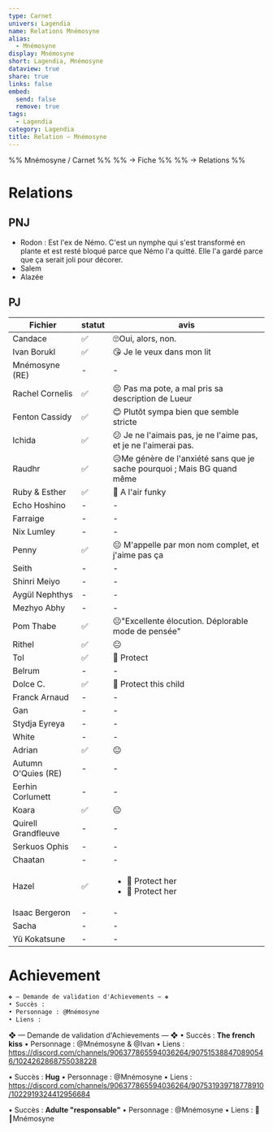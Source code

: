 ```yaml
---
type: Carnet
univers: Lagendia
name: Relations Mnémosyne
alias:
  - Mnémosyne
display: Mnémosyne
short: Lagendia, Mnémosyne
dataview: true
share: true
links: false
embed:
  send: false
  remove: true
tags:
  - Lagendia
category: Lagendia
title: Relation — Mnémosyne
---
```


%% Mnémosyne / Carnet %%
%% → Fiche %%
%% → Relations %%



# Relations
## PNJ
- Rodon : Est l'ex de Némo. C'est un nymphe qui s'est transformé en plante et est resté bloqué parce que Némo l'a quitté. Elle l'a gardé parce que ça serait joli pour décorer.
- Salem
- Alazée

## PJ
| Fichier                                                                                            | statut | avis                                                                     |
| -------------------------------------------------------------------------------------------------- | ------ | ------------------------------------------------------------------------ |
| Candace                             | ✅      | 🙄Oui, alors, non.                                                       |
| Ivan Borukl                     | ✅      | 😘 Je le veux dans mon lit                                               |
| Mnémosyne (RE)               | \-     | \-                                                                       |
| Rachel Cornelis             | ✅      | 😣 Pas ma pote, a mal pris sa description de Lueur                       |
| Fenton Cassidy              | ✅      | 😊 Plutôt sympa bien que semble stricte                                  |
| Ichida                              | ✅      | 😕 Je ne l'aimais pas, je ne l'aime pas, et je ne l'aimerai pas.         |
| Raudhr                              | ✅      | 😥Me génère de l'anxiété sans que je sache pourquoi ; Mais BG quand même |
| Ruby & Esther                | ✅      | 🤔 A l'air funky                                                         |
| Echo Hoshino             | \-     | \-                                                                       |
| Farraige                     | \-     | \-                                                                       |
| Nix Lumley                 | \-     | \-                                                                       |
| Penny                           | ✅      | 😐 M'appelle par mon nom complet, et j'aime pas ça                       |
| Seith                           | \-     | \-                                                                       |
| Shinri Meiyo             | \-     | \-                                                                       |
| Aygül Nephthys         | \-     | \-                                                                       |
| Mezhyo Abhy               | \-     | \-                                                                       |
| Pom Thabe                   | ✅      | 😐"Excellente élocution. Déplorable mode de pensée"                      |
| Rithel                         | ✅      | 😐                                                                       |
| Tol                               | ✅      | 🥰 Protect                                                               |
| Belrum                          | \-     | \-                                                                       |
| Dolce C.                      | ✅      | 🥰 Protect this child                                                    |
| Franck Arnaud            | \-     | \-                                                                       |
| Gan                                | \-     | \-                                                                       |
| Stydja Eyreya            | \-     | \-                                                                       |
| White                            | \-     | \-                                                                       |
| Adrian                           | ✅      | 😐                                                                       |
| Autumn O'Quies (RE) | \-     | \-                                                                       |
| Eerhin Corlumett       | \-     | \-                                                                       |
| Koara                             | ✅      | 😐                                                                       |
| Quirell Grandfleuve | \-     | \-                                                                       |
| Serkuos Ophis             | \-     | \-                                                                       |
| Chaatan                        | \-     | \-                                                                       |
| Hazel                            | ✅      | <ul><li>🥰 Protect her</li><li>🥰 Protect her</li></ul>                  |
| Isaac Bergeron          | \-     | \-                                                                       |
| Sacha                            | \-     | \-                                                                       |
| Yû Kokatsune              | \-     | \-                                                                       |

# Achievement
```md
❖ — Demande de validation d'Achievements — ❖
• Succès :
• Personnage : @Mnémosyne
• Liens : 
```

❖ — Demande de validation d'Achievements — ❖
• Succès : **The french kiss**
• Personnage : @Mnémosyne & @Ivan
• Liens : https://discord.com/channels/906377865594036264/907515388470890546/1024262868755038228

• Succès : **Hug**
• Personnage : @Mnémosyne
• Liens : https://discord.com/channels/906377865594036264/907531939718778910/1022919324412956684

• Succès : **Adulte "responsable"** 
• Personnage : @Mnémosyne 
• Liens : 🧼┃Mnémosyne


